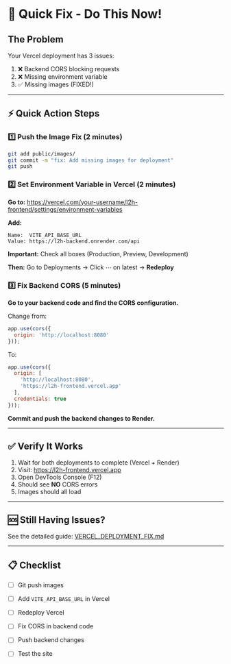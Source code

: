 # 🚀 Quick Fix - Do This Now!

## The Problem
Your Vercel deployment has 3 issues:
1. ❌ Backend CORS blocking requests
2. ❌ Missing environment variable
3. ✅ Missing images (FIXED!)

---

## ⚡ Quick Action Steps

### 1️⃣ Push the Image Fix (2 minutes)

```bash
git add public/images/
git commit -m "fix: Add missing images for deployment"
git push
```

### 2️⃣ Set Environment Variable in Vercel (2 minutes)

**Go to:** https://vercel.com/your-username/l2h-frontend/settings/environment-variables

**Add:**
```
Name:  VITE_API_BASE_URL
Value: https://l2h-backend.onrender.com/api
```

**Important:** Check all boxes (Production, Preview, Development)

**Then:** Go to Deployments → Click ⋯ on latest → **Redeploy**

### 3️⃣ Fix Backend CORS (5 minutes)

**Go to your backend code and find the CORS configuration.**

Change from:
```javascript
app.use(cors({
  origin: 'http://localhost:8080'
}));
```

To:
```javascript
app.use(cors({
  origin: [
    'http://localhost:8080',
    'https://l2h-frontend.vercel.app'
  ],
  credentials: true
}));
```

**Commit and push the backend changes to Render.**

---

## ✅ Verify It Works

1. Wait for both deployments to complete (Vercel + Render)
2. Visit: https://l2h-frontend.vercel.app
3. Open DevTools Console (F12)
4. Should see **NO** CORS errors
5. Images should all load

---

## 🆘 Still Having Issues?

See the detailed guide: [VERCEL_DEPLOYMENT_FIX.md](./VERCEL_DEPLOYMENT_FIX.md)

---

## 📋 Checklist

- [ ] Git push images
- [ ] Add `VITE_API_BASE_URL` in Vercel
- [ ] Redeploy Vercel
- [ ] Fix CORS in backend code
- [ ] Push backend changes
- [ ] Test the site













